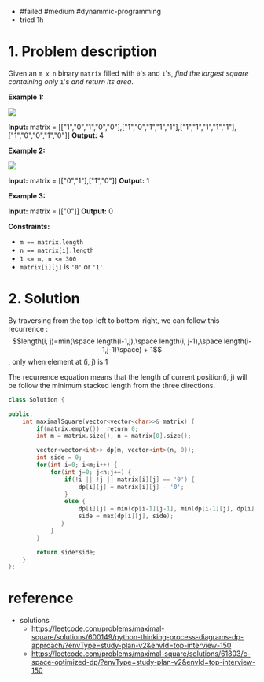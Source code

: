 
- #failed #medium #dynammic-programming 
- tried 1h

# 1. Problem description

Given an `m x n` binary `matrix` filled with `0`'s and `1`'s, _find the largest square containing only_ `1`'s _and return its area_.

**Example 1:**

![](https://assets.leetcode.com/uploads/2020/11/26/max1grid.jpg)

**Input:** matrix = [["1","0","1","0","0"],["1","0","1","1","1"],["1","1","1","1","1"],["1","0","0","1","0"]]
**Output:** 4

**Example 2:**

![](https://assets.leetcode.com/uploads/2020/11/26/max2grid.jpg)

**Input:** matrix = [["0","1"],["1","0"]]
**Output:** 1

**Example 3:**

**Input:** matrix = [["0"]]
**Output:** 0

**Constraints:**

- `m == matrix.length`
- `n == matrix[i].length`
- `1 <= m, n <= 300`
- `matrix[i][j]` is `'0'` or `'1'`.


# 2. Solution

By traversing from the top-left to bottom-right,
we can follow this recurrence :
$$length(i, j)=min(\space length(i-1,j),\space length(i, j-1),\space length(i-1,j-1)\space) + 1$$, only when element at (i, j) is 1

The recurrence equation means that the length of current position(i, j) will be follow the minimum stacked length from the three directions.

```cpp
class Solution {

public:
    int maximalSquare(vector<vector<char>>& matrix) {
        if(matrix.empty())  return 0;
        int m = matrix.size(), n = matrix[0].size();

        vector<vector<int>> dp(m, vector<int>(n, 0));
        int side = 0;
        for(int i=0; i<m;i++) {
            for(int j=0; j<n;j++) {
                if(!i || !j || matrix[i][j] == '0') {
                    dp[i][j] = matrix[i][j] - '0';
                }
                else {
                    dp[i][j] = min(dp[i-1][j-1], min(dp[i-1][j], dp[i][j-1])) + 1;
                    side = max(dp[i][j], side);
               }
            }
        }

        return side*side;
    }
};
```


# reference
- solutions
	- https://leetcode.com/problems/maximal-square/solutions/600149/python-thinking-process-diagrams-dp-approach/?envType=study-plan-v2&envId=top-interview-150
	- https://leetcode.com/problems/maximal-square/solutions/61803/c-space-optimized-dp/?envType=study-plan-v2&envId=top-interview-150